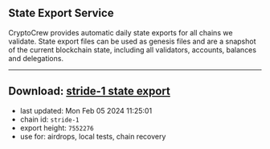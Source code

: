 ## State Export Service
CryptoCrew provides automatic daily state exports for all chains we validate. State export files can be used as genesis files and are a snapshot of the current blockchain state, including all validators, accounts, balances and delegations.

---
**Download: [stride-1 state export](https://dl.ccvalidators.com/SERVICE/stride/stride-1_export_7552276.json)**
---

- last updated: Mon Feb 05 2024 11:25:01
- chain id: `stride-1`
- export height: `7552276`
- use for: airdrops, local tests, chain recovery

